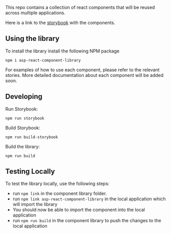 This repo contains a collection of react components that will be reused across multiple applications. 

Here is a link to the [storybook](https://vishalpalaniappan.github.io/asp-ui-component-library/) with the components.

## Using the library

To install the library install the following NPM package
```
npm i asp-react-component-library
```

For examples of how to use each component, please refer to the relevant stories. More detailed documentation about each component will be added soon.

## Developing

Run Storybook:
```
npm run storybook
```

Build Storybook:
```
npm run build-storybook
```

Build the library:
```
npm run build
```

## Testing Locally

To test the library locally, use the following steps:

- run `npm link` in the component library folder. 
- run `npm link asp-react-component-library` in the local application which will import the library 
- You should now be able to import the component into the local application
- run `npm run build` in the component library to push the changes to the local application
